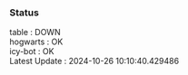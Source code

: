 ### Status


table : DOWN  
hogwarts : OK  
icy-bot : OK  
Latest Update : 2024-10-26 10:10:40.429486
